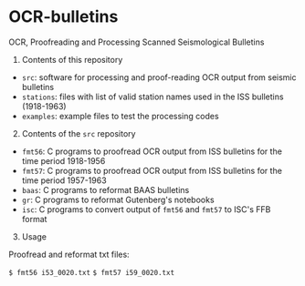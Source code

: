 # OCR-bulletins
OCR, Proofreading and Processing Scanned Seismological Bulletins

1. Contents of this repository

* `src`: software for processing and proof-reading OCR output from seismic bulletins
* `stations`: files with list of valid station names used in the ISS bulletins (1918-1963)
* `examples`: example files to test the processing codes


2. Contents of the `src` repository

* `fmt56`: C programs to proofread OCR output from ISS bulletins for the time period 1918-1956
* `fmt57`: C programs to proofread OCR output from ISS bulletins for the time period 1957-1963
* `baas`: C programs to reformat BAAS bulletins
* `gr`: C programs to reformat Gutenberg's notebooks
* `isc`: C programs to convert output of `fmt56` and `fmt57` to ISC's FFB format

3. Usage

Proofread and reformat txt files:

`$ fmt56 i53_0020.txt`
`$ fmt57 i59_0020.txt`


